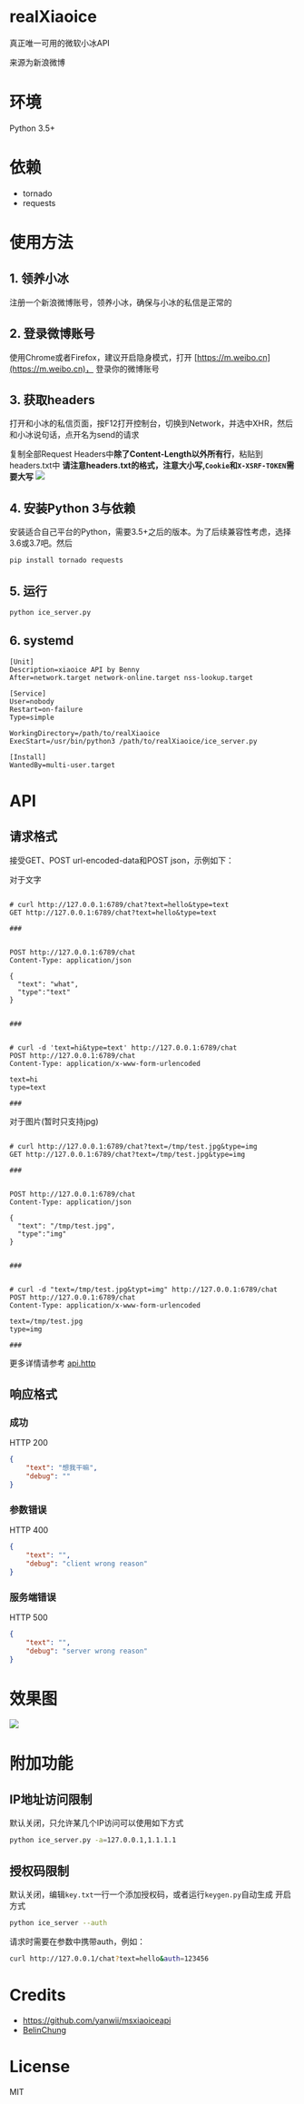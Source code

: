 # realXiaoice
真正唯一可用的微软小冰API

来源为新浪微博

# 环境
Python 3.5+

# 依赖
* tornado
* requests

# 使用方法
## 1. 领养小冰 
注册一个新浪微博账号，领养小冰，确保与小冰的私信是正常的
## 2. 登录微博账号
使用Chrome或者Firefox，建议开启隐身模式，打开 [https://m.weibo.cn](https://m.weibo.cn)， 登录你的微博账号
## 3. 获取headers
打开和小冰的私信页面，按F12打开控制台，切换到Network，并选中XHR，然后和小冰说句话，点开名为send的请求

复制全部Request Headers中**除了Content-Length以外所有行**，粘贴到headers.txt中
**请注意headers.txt的格式，注意大小写,`Cookie`和`X-XSRF-TOKEN`需要大写**
![](assets/182123.png)

## 4. 安装Python 3与依赖
安装适合自己平台的Python，需要3.5+之后的版本。为了后续兼容性考虑，选择3.6或3.7吧。然后
```bash
pip install tornado requests
``` 

## 5. 运行
```bash
python ice_server.py
```
## 6. systemd
```unit file (systemd)
[Unit]
Description=xiaoice API by Benny
After=network.target network-online.target nss-lookup.target

[Service]
User=nobody
Restart=on-failure
Type=simple

WorkingDirectory=/path/to/realXiaoice
ExecStart=/usr/bin/python3 /path/to/realXiaoice/ice_server.py

[Install]
WantedBy=multi-user.target

```

# API
## 请求格式
接受GET、POST url-encoded-data和POST json，示例如下：

对于文字
```http request

# curl http://127.0.0.1:6789/chat?text=hello&type=text
GET http://127.0.0.1:6789/chat?text=hello&type=text

###


POST http://127.0.0.1:6789/chat
Content-Type: application/json

{
  "text": "what",
  "type":"text"
}


###


# curl -d 'text=hi&type=text' http://127.0.0.1:6789/chat
POST http://127.0.0.1:6789/chat
Content-Type: application/x-www-form-urlencoded

text=hi
type=text

###

```

对于图片(暂时只支持jpg)

```http request

# curl http://127.0.0.1:6789/chat?text=/tmp/test.jpg&type=img
GET http://127.0.0.1:6789/chat?text=/tmp/test.jpg&type=img

###


POST http://127.0.0.1:6789/chat
Content-Type: application/json

{
  "text": "/tmp/test.jpg",
  "type":"img"
}


###


# curl -d "text=/tmp/test.jpg&typt=img" http://127.0.0.1:6789/chat
POST http://127.0.0.1:6789/chat
Content-Type: application/x-www-form-urlencoded

text=/tmp/test.jpg
type=img

###

```

更多详情请参考 [api.http](api.http)


## 响应格式
### 成功
HTTP 200
```json
{
    "text": "想我干嘛",
    "debug": ""
}
```
### 参数错误
HTTP 400
```json
{
    "text": "",
    "debug": "client wrong reason"
}
```
### 服务端错误
HTTP 500
```json
{
    "text": "",
    "debug": "server wrong reason"
}
```


# 效果图

![](assets/20051201.png)


# 附加功能
## IP地址访问限制
默认关闭，只允许某几个IP访问可以使用如下方式
```bash
python ice_server.py -a=127.0.0.1,1.1.1.1
```
## 授权码限制
默认关闭，编辑`key.txt`一行一个添加授权码，或者运行`keygen.py`自动生成
开启方式
```bash
python ice_server --auth
```
请求时需要在参数中携带auth，例如：
```bash
curl http://127.0.0.1/chat?text=hello&auth=123456
```

# Credits
* https://github.com/yanwii/msxiaoiceapi
* [BelinChung](https://github.com/BelinChung)


# License
MIT
